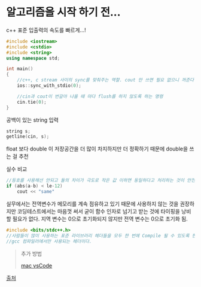 # 알고리즘을 시작 하기 전...

c++ 표준 입출력의 속도를 빠르게...!

~~~c++
#include <iostream>
#include <cstdio>
#include <string>
using namespace std;

int main()
{
    //c++, c stream 사이의 sync를 맞춰주는 역할. cout 만 쓰면 필요 없으니 꺼준다
    ios::sync_with_stdio(0);

    //cin과 cout이 번갈아 나올 때 마다 flush를 하지 않도록 하는 명령
    cin.tie(0);
}
~~~



공백이 있는 string 입력

~~~c++
string s;
getline(cin, s);
~~~



float 보다 double 이 저장공간을 더 많이 차지하지만 더 정확하기 때문에 double을 쓰는 걸 추천



실수 비교

~~~c++
//등호를 사용해선 안되고 둘의 차이가 극도로 작은 값 이하면 동일하다고 처리하는 것이 안전함
if (abs(a-b) < le-12)
    cout << "same"
~~~



실무에서는 전역변수가 메모리를 계속 점유하고 있기 때문에 사용하지 않는 것을 권장하지만 코딩테스트에서는 마음껏 써서 굳이 함수 인자로 넘기고 받는 것에 타이핑을 낭비할 필요가 없다. 지역 변수는 0으로 초기화되지 않지만 전역 변수는 0으로 초기화 됨.



~~~c++
#include <bits/stdc++.h>
//사람들이 많이 사용하는 표준 라이브러리 헤더들을 모두 한 번에 Compile 될 수 있도록 한 파일을 include 하는 것
//gcc 컴파일러에서만 사용되는 헤더이다.
~~~

> 추가 방법
>
> [mac vsCode](<https://hellogaon.tistory.com/63>)



[출처](<https://blog.encrypted.gg/724?category=773649>)